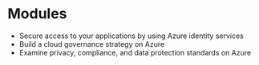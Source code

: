 # Modules
- Secure access to your applications by using Azure identity services
- Build a cloud governance strategy on Azure
- Examine privacy, compliance, and data protection standards on Azure
